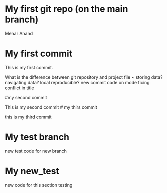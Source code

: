 My first git repo (on the main branch)
================
Mehar Anand

# My first commit

This is my first commit.

What is the difference between git repository and project file \~
storing data? navigating data? local reproducible? new commit code on
mode ficing conflict in title

\#my second commit

This is my second commit \# my thirs commit

this is my third commit

# My test branch

new test code for new branch

# My new_test

new code for this section testing
